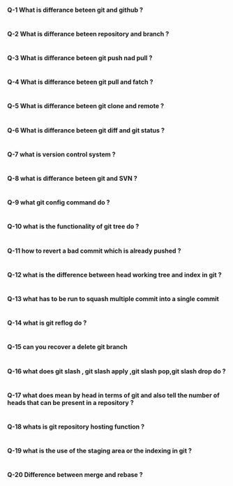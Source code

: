 #### Q-1 What is differance beteen git and github ?

```bash
```
#### Q-2 What is differance beteen repository and branch ?

```bash
```

#### Q-3 What is differance beteen git push nad pull ?

```bash
```

#### Q-4 What is differance beteen git pull and fatch ?

```bash
```

#### Q-5 What is differance beteen git clone and remote ? 

```bash
```

#### Q-6 What is differance beteen git diff and git status ?

```bash
```

#### Q-7 what is version control system ?

```bash
```

#### Q-8 what is differance beteen git and SVN ?

```bash
```

#### Q-9 what git config command do ?

```bash
```

#### Q-10 what is the functionality of git tree do ?

```bash
```

#### Q-11 how to revert a bad commit which is already pushed ?

```bash
```

#### Q-12 what is the difference between head working tree and index in git ?

```bash
```

#### Q-13 what has to be run to squash multiple commit into a single commit 

```bash
```

#### Q-14 what is git reflog do ?

```bash
```

#### Q-15 can you recover a delete git branch 

```bash
```

#### Q-16 what does git slash , git slash apply ,git slash pop,git slash drop do ?

```bash
```

#### Q-17 what does mean by head in terms of git and also tell the number of heads that can be present in a repository ? 

```bash
```


#### Q-18 whats is git repository hosting function ?

```bash
```

#### Q-19 what is the use of the staging area or the indexing in git ? 

```bash
```

#### Q-20 Difference between merge and rebase ?

```bash
```
